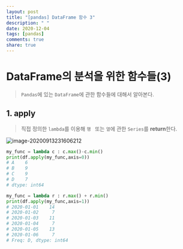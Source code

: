 ```yaml
---
layout: post
title: "[pandas] DataFrame 함수 3"
description: " "
date: 2020-12-04
tags: [pandas]
comments: true
share: true
---
```



# DataFrame의 분석을 위한 함수들(3)

> `Pandas`에 있는 `DataFrame`에 관한 함수들에 대해서 알아본다.



## 1. apply

> 직접 정의한 `lambda`를 이용해 `행 ` 또는 `열`에 관한 `Series`를 **return**한다.

![image-20200913231606212](markdown-images/image-20200913231606212.png)

```python
my_func = lambda c : c.max()-c.min()
print(df.apply(my_func,axis=0))
# A    6
# B    9
# C    9
# D    7
# dtype: int64
```

```python
my_func = lambda r : r.max() + r.min()
print(df.apply(my_func,axis=1))
# 2020-01-01    14
# 2020-01-02     7
# 2020-01-03    11
# 2020-01-04     7
# 2020-01-05    13
# 2020-01-06     7
# Freq: D, dtype: int64
```

